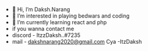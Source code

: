 - 👋 Hi, I’m Daksh.Narang 
- 👀 I’m interested in playing bedwars and coding
- 🌱 I’m currently learning react and php
- if you wanna contact me
- discord - ItzzDaksh..#7235
- mail - dakshnarang2020@gmail.com
  Cya -ItzDaksh
